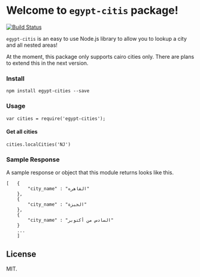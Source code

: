 # Welcome to `egypt-citis` package!
[![Build Status](https://travis-ci.org/AhmadIbrahiim/egypt-cities.svg?branch=master)](https://travis-ci.org/AhmadIbrahiim/egypt-cities)

`egypt-citis` is an easy to use Node.js library to allow you to lookup a city and all nested areas!

At the moment, this package only supports cairo cities only. There are plans to extend this in the
next version.

### Install

```
npm install egypt-cities --save
```

### Usage

```
var cities = require('egypt-cities');
```
#### Get all cities

```
cities.localCities('NJ')
```

### Sample Response

A sample response or object that this module returns looks like this.

```
[	{
		"city_name" : "القاهره"
	},
	{
		"city_name" : "الجيزة"
	},
	{
		"city_name" : "السادس من أكتوبر"
	}
    ...
    ]
```
## License

MIT.